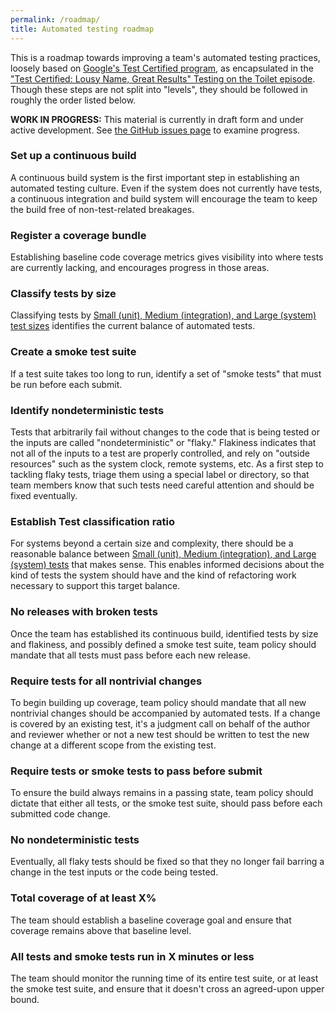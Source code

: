 ```yaml
---
permalink: /roadmap/
title: Automated testing roadmap
---
```

This is a roadmap towards improving a team's automated testing practices,
loosely based on [Google's Test Certified
program](https://mike-bland.com/2011/10/18/test-certified.html), as
encapsulated in the ["Test Certified: Lousy Name, Great Results" Testing on the
Toilet episode](https://mike-bland.com/images/tott-test-certified.jpg). Though
these steps are not split into "levels", they should be followed in roughly the
order listed below.

**WORK IN PROGRESS:** This material is currently in draft form and under
active development. See [the GitHub issues
page](https://github.com/18F/automated-testing-playbook/issues) to examine
progress.

### <a name="cb"></a>Set up a continuous build

A continuous build system is the first important step in establishing
an automated testing culture. Even if the system does not currently have tests,
a continuous integration and build system will encourage the team to keep the build free of non-test-related breakages.

### <a name="coverage"></a>Register a coverage bundle

Establishing baseline code coverage metrics gives visibility into where tests
are currently lacking, and encourages progress in those areas.

### <a name="classify"></a>Classify tests by size

Classifying tests by [Small (unit), Medium (integration), and Large (system)
test sizes](../principles-practices-idioms/#sml) identifies the current
balance of automated tests.

### <a name="smoke"></a>Create a smoke test suite

If a test suite takes too long to run, identify a set of "smoke tests" that
must be run before each submit.

### <a name="mark-flaky"></a>Identify nondeterministic tests

Tests that arbitrarily fail without changes to the code that is being tested or the
inputs are called "nondeterministic" or "flaky." Flakiness indicates that not
all of the inputs to a test are properly controlled, and rely on "outside
resources" such as the system clock, remote systems, etc. As a first step to
tackling flaky tests, triage them using a special label or directory, so that
team members know that such tests need careful attention and should be fixed
eventually.

### <a name="ratio"></a>Establish Test classification ratio

For systems beyond a certain size and complexity, there should be a reasonable
balance between [Small (unit), Medium (integration), and Large (system)
tests](../principles-practices-idioms/#sml) that makes sense. This enables
informed decisions about the kind of tests the system should have and the kind
of refactoring work necessary to support this target balance.

### <a name="releases"></a>No releases with broken tests

Once the team has established its continuous build, identified tests by size
and flakiness, and possibly defined a smoke test suite, team policy should
mandate that all tests must pass before each new release.

### <a name="require"></a>Require tests for all nontrivial changes

To begin building up coverage, team policy should mandate that all new
nontrivial changes should be accompanied by automated tests. If a change is
covered by an existing test, it's a judgment call on behalf of the author and
reviewer whether or not a new test should be written to test the new change at
a different scope from the existing test.

### <a name="pass-before-submit"></a>Require tests or smoke tests to pass before submit

To ensure the build always remains in a passing state, team policy should
dictate that either all tests, or the smoke test suite, should pass before
each submitted code change.

### <a name="no-flaky"></a>No nondeterministic tests

Eventually, all flaky tests should be fixed so that they no longer fail
barring a change in the test inputs or the code being tested.

### <a name="total-cov"></a>Total coverage of at least X%

The team should establish a baseline coverage goal and ensure that coverage
remains above that baseline level.

### <a name="runtime"></a>All tests and smoke tests run in X minutes or less

The team should monitor the running time of its entire test suite, or at least
the smoke test suite, and ensure that it doesn't cross an agreed-upon upper
bound.
